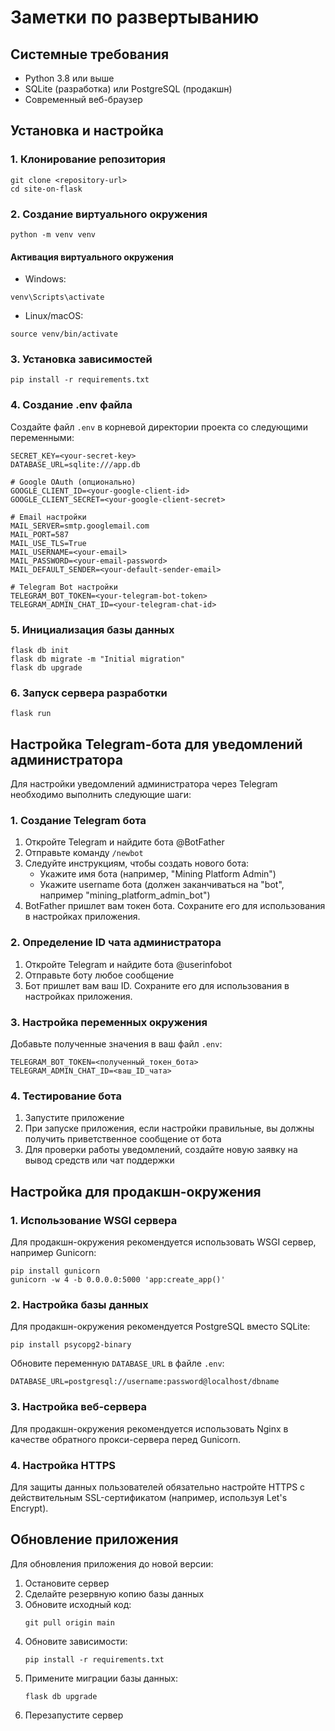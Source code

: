 # Заметки по развертыванию

## Системные требования
- Python 3.8 или выше
- SQLite (разработка) или PostgreSQL (продакшн)
- Современный веб-браузер

## Установка и настройка

### 1. Клонирование репозитория
```
git clone <repository-url>
cd site-on-flask
```

### 2. Создание виртуального окружения
```
python -m venv venv
```

#### Активация виртуального окружения
- Windows:
```
venv\Scripts\activate
```
- Linux/macOS:
```
source venv/bin/activate
```

### 3. Установка зависимостей
```
pip install -r requirements.txt
```

### 4. Создание .env файла
Создайте файл `.env` в корневой директории проекта со следующими переменными:
```
SECRET_KEY=<your-secret-key>
DATABASE_URL=sqlite:///app.db

# Google OAuth (опционально)
GOOGLE_CLIENT_ID=<your-google-client-id>
GOOGLE_CLIENT_SECRET=<your-google-client-secret>

# Email настройки
MAIL_SERVER=smtp.googlemail.com
MAIL_PORT=587
MAIL_USE_TLS=True
MAIL_USERNAME=<your-email>
MAIL_PASSWORD=<your-email-password>
MAIL_DEFAULT_SENDER=<your-default-sender-email>

# Telegram Bot настройки
TELEGRAM_BOT_TOKEN=<your-telegram-bot-token>
TELEGRAM_ADMIN_CHAT_ID=<your-telegram-chat-id>
```

### 5. Инициализация базы данных
```
flask db init
flask db migrate -m "Initial migration"
flask db upgrade
```

### 6. Запуск сервера разработки
```
flask run
```

## Настройка Telegram-бота для уведомлений администратора

Для настройки уведомлений администратора через Telegram необходимо выполнить следующие шаги:

### 1. Создание Telegram бота

1. Откройте Telegram и найдите бота @BotFather
2. Отправьте команду `/newbot`
3. Следуйте инструкциям, чтобы создать нового бота:
   - Укажите имя бота (например, "Mining Platform Admin")
   - Укажите username бота (должен заканчиваться на "bot", например "mining_platform_admin_bot")
4. BotFather пришлет вам токен бота. Сохраните его для использования в настройках приложения.

### 2. Определение ID чата администратора

1. Откройте Telegram и найдите бота @userinfobot
2. Отправьте боту любое сообщение
3. Бот пришлет вам ваш ID. Сохраните его для использования в настройках приложения.

### 3. Настройка переменных окружения

Добавьте полученные значения в ваш файл `.env`:
```
TELEGRAM_BOT_TOKEN=<полученный_токен_бота>
TELEGRAM_ADMIN_CHAT_ID=<ваш_ID_чата>
```

### 4. Тестирование бота

1. Запустите приложение
2. При запуске приложения, если настройки правильные, вы должны получить приветственное сообщение от бота
3. Для проверки работы уведомлений, создайте новую заявку на вывод средств или чат поддержки

## Настройка для продакшн-окружения

### 1. Использование WSGI сервера
Для продакшн-окружения рекомендуется использовать WSGI сервер, например Gunicorn:

```
pip install gunicorn
gunicorn -w 4 -b 0.0.0.0:5000 'app:create_app()'
```

### 2. Настройка базы данных
Для продакшн-окружения рекомендуется PostgreSQL вместо SQLite:

```
pip install psycopg2-binary
```

Обновите переменную `DATABASE_URL` в файле `.env`:
```
DATABASE_URL=postgresql://username:password@localhost/dbname
```

### 3. Настройка веб-сервера
Для продакшн-окружения рекомендуется использовать Nginx в качестве обратного прокси-сервера перед Gunicorn. 

### 4. Настройка HTTPS
Для защиты данных пользователей обязательно настройте HTTPS с действительным SSL-сертификатом (например, используя Let's Encrypt).

## Обновление приложения

Для обновления приложения до новой версии:

1. Остановите сервер
2. Сделайте резервную копию базы данных
3. Обновите исходный код:
   ```
   git pull origin main
   ```
4. Обновите зависимости:
   ```
   pip install -r requirements.txt
   ```
5. Примените миграции базы данных:
   ```
   flask db upgrade
   ```
6. Перезапустите сервер 